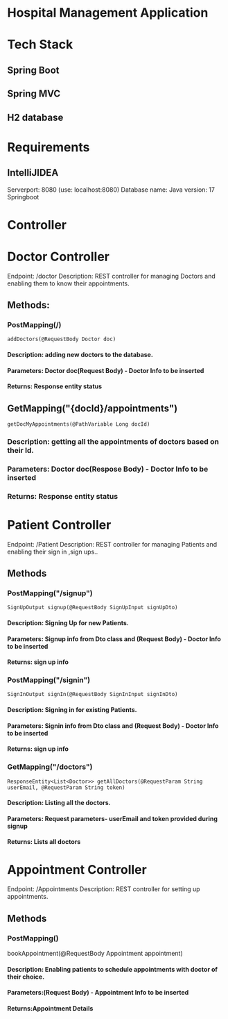 # Hospital Management Application

# Tech Stack
## Spring Boot
## Spring MVC
## H2 database

# Requirements
## IntelliJIDEA
  Serverport: 8080 (use: localhost:8080)
  Database name: 
  Java version: 17
  Springboot 
 
 # Controller
 # Doctor Controller
 Endpoint: /doctor
 Description: REST controller for managing Doctors and enabling them to know their appointments.
 
 ## Methods:
 ### PostMapping(/)
    addDoctors(@RequestBody Doctor doc)
#### Description: adding new doctors to the database.
#### Parameters: Doctor doc(Request Body) - Doctor Info to be inserted
#### Returns: Response entity status

 ## GetMapping("{docId}/appointments")
    getDocMyAppointments(@PathVariable Long docId)
### Description: getting all the appointments of doctors based on their Id.
### Parameters: Doctor doc(Respose Body) - Doctor Info to be inserted
### Returns: Response entity status
 
# Patient Controller
Endpoint: /Patient
Description: REST controller for managing Patients and enabling their sign in ,sign ups..

## Methods
### PostMapping("/signup")
    SignUpOutput signup(@RequestBody SignUpInput signUpDto)
#### Description: Signing Up for new Patients.
#### Parameters: Signup info from Dto class and (Request Body) - Doctor Info to be inserted
#### Returns: sign up  info

### PostMapping("/signin")
    SignInOutput signIn(@RequestBody SignInInput signInDto)
#### Description: Signing in for existing Patients.
#### Parameters: Signin info from Dto class and (Request Body) - Doctor Info to be inserted
#### Returns: sign up  info
   
### GetMapping("/doctors")
    ResponseEntity<List<Doctor>> getAllDoctors(@RequestParam String userEmail, @RequestParam String token)
#### Description: Listing all the doctors.
#### Parameters: Request parameters- userEmail and token provided during signup
#### Returns: Lists all doctors

# Appointment Controller
Endpoint: /Appointments
Description: REST controller for setting up appointments.

## Methods
### PostMapping()
   bookAppointment(@RequestBody Appointment appointment)
#### Description: Enabling patients to schedule appointments with doctor of their choice.
#### Parameters:(Request Body) - Appointment Info to be inserted
#### Returns:Appointment Details


      

